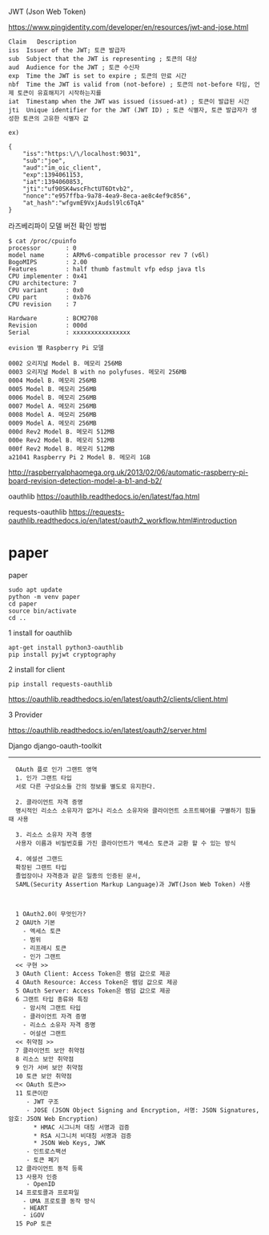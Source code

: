 
JWT (Json Web Token)

https://www.pingidentity.com/developer/en/resources/jwt-and-jose.html

    Claim	Description
    iss  Issuer of the JWT; 토큰 발급자
    sub  Subject that the JWT is representing ; 토큰의 대상
    aud  Audience for the JWT ; 토큰 수신자
    exp  Time the JWT is set to expire ; 토큰의 만료 시간
    nbf  Time the JWT is valid from (not-before) ; 토큰의 not-before 타임, 언제 토큰이 유효해지기 시작하는지를 
    iat  Timestamp when the JWT was issued (issued-at) ; 토큰이 발급된 시간
    jti  Unique identifier for the JWT (JWT ID) ; 토큰 식별자, 토큰 발급자가 생성한 토큰의 고유한 식별자 값
    
    ex) 
    
    {
        "iss":"https:\/\/localhost:9031",
        "sub":"joe",
        "aud":"im_oic_client",        
        "exp":1394061153,
        "iat":1394060853,        
        "jti":"uf90SK4wscFhctUT6Dtvb2",
        "nonce":"e957ffba-9a78-4ea9-8eca-ae8c4ef9c856",
        "at_hash":"wfgvmE9VxjAudsl9lc6TqA"
    }
    
라즈베리파이 모델 버전 확인 방법

    $ cat /proc/cpuinfo
    processor       : 0
    model name      : ARMv6-compatible processor rev 7 (v6l)
    BogoMIPS        : 2.00
    Features        : half thumb fastmult vfp edsp java tls
    CPU implementer : 0x41
    CPU architecture: 7
    CPU variant     : 0x0
    CPU part        : 0xb76
    CPU revision    : 7

    Hardware        : BCM2708
    Revision        : 000d
    Serial          : xxxxxxxxxxxxxxxx

    evision 별 Raspberry Pi 모델

    0002 오리지널 Model B. 메모리 256MB
    0003 오리지널 Model B with no polyfuses. 메모리 256MB
    0004 Model B. 메모리 256MB
    0005 Model B. 메모리 256MB
    0006 Model B. 메모리 256MB
    0007 Model A. 메모리 256MB
    0008 Model A. 메모리 256MB
    0009 Model A. 메모리 256MB
    000d Rev2 Model B. 메모리 512MB
    000e Rev2 Model B. 메모리 512MB
    000f Rev2 Model B. 메모리 512MB
    a21041 Raspberry Pi 2 Model B. 메모리 1GB


http://raspberryalphaomega.org.uk/2013/02/06/automatic-raspberry-pi-board-revision-detection-model-a-b1-and-b2/










oauthlib
https://oauthlib.readthedocs.io/en/latest/faq.html

requests-oauthlib
https://requests-oauthlib.readthedocs.io/en/latest/oauth2_workflow.html#introduction

# paper
paper

    sudo apt update
    python -m venv paper
    cd paper
    source bin/activate
    cd ..

1 install for oauthlib

    apt-get install python3-oauthlib
    pip install pyjwt cryptography

2 install for client

    pip install requests-oauthlib
  
  https://oauthlib.readthedocs.io/en/latest/oauth2/clients/client.html
  
3 Provider

 https://oauthlib.readthedocs.io/en/latest/oauth2/server.html
 
 Django django-oauth-toolkit
 
 
--------------------------------------------------------------------------

      OAuth 플로 인가 그랜트 영역
      1. 인가 그랜트 타입
      서로 다른 구성요소들 간의 정보를 별도로 유지한다.

      2. 클라이언트 자격 증명
      명시적인 리소스 소유자가 없거나 리소스 소유자와 클라이언트 소프트웨어를 구별하기 힘들 때 사용

      3. 리소스 소유자 자격 증명
      사용자 이름과 비밀번호를 가진 클라이언트가 액세스 토큰과 교환 할 수 있는 방식

      4. 에설션 그랜드 
      확장된 그랜트 타입
      졸업장이나 자격증과 같은 일종의 인증된 문서, 
      SAML(Security Assertion Markup Language)과 JWT(Json Web Token) 사용



      1 OAuth2.0이 무엇인가?
      2 OAUth 기본
        - 엑세스 토큰
        - 범위
        - 리프레시 토큰
        - 인가 그랜트
      << 구현 >>
      3 OAuth Client: Access Token은 램덤 값으로 제공
      4 OAuth Resource: Access Token은 램덤 값으로 제공
      5 OAuth Server: Access Token은 램덤 값으로 제공
      6 그랜트 타입 종류와 특징
        - 암시적 그랜트 타입
        - 클라이언트 자격 증명
        - 리소스 소유자 자격 증명
        - 어설션 그랜트
      << 취약점 >>
      7 클라이언트 보안 취약점
      8 리소스 보안 취약점
      9 인가 서버 보안 취약점
      10 토큰 보안 취약점
      << OAuth 토큰>>
      11 토큰이란
         - JWT 구조
         - JOSE (JSON Object Signing and Encryption, 서명: JSON Signatures, 암호: JSON Web Encryption)
           * HMAC 시그니처 대칭 서명과 검증
           * RSA 시그니처 비대칭 서명과 검증
           * JSON Web Keys, JWK
         - 인트로스팩션
         - 토큰 폐기
      12 클라이언트 동적 등록
      13 사용자 인증
         - OpenID
      14 프로토콜과 프로파일
        - UMA 프로토콜 동작 방식
        - HEART
        - iGOV
      15 PoP 토큰
  
    
 
